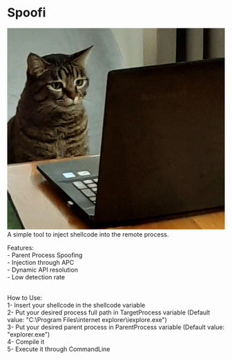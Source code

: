# Spoofi
![Images](Images/1.jpg)
A simple tool to inject shellcode into the remote process.<br/>

Features:<br/> 
              - Parent Process Spoofing<br/>
              - Injection through APC<br/>
              - Dynamic API resolution<br/>
              - Low detection rate<br/><br/>



How to Use:<br/>
            1- Insert your shellcode in the shellcode variable<br/>
            2- Put your desired process full path in TargetProcess variable (Default value: "C:\\Program Files\\internet explorer\\iexplore.exe")<br/>
            3- Put your desired parent process in ParentProcess variable (Default value: "explorer.exe")<br/>
            4- Compile it<br/>
            5- Execute it through CommandLine<br/>
